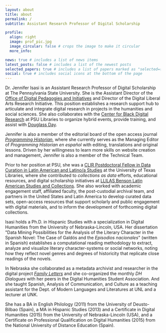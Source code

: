 ```yaml
---
layout: about
title: about
permalink: /
subtitle: Assistant Research Professor of Digital Scholarship

profile:
  align: right
  image: prof_pic.jpg
  image_circular: false # crops the image to make it circular
  more_info:

news: true # includes a list of news items
latest_posts: false # includes a list of the newest posts
selected_papers: true # includes a list of papers marked as "selected={true}"
social: true # includes social icons at the bottom of the page
---
```

Dr. Jennifer Isasi is an Assistant Research Professor of Digital Scholarship at The Pennsylvania State University. She is the Assistant Director of the [Office of Digital Pedagogies and Initiatives](https://digital.la.psu.edu) and Director of the Digital Liberal Arts Research Initiative. This position establishes a research support hub to articulate and integrate digital research in projects in the humanities and social sciences. She also collaborates with the [Center for Black Digital Research](https://digblk.psu.edu) at PSU Libraries to organize hybrid events, provide training, and assist with [Douglass Day](https://douglassday.org).

Jennifer is also a member of the editorial board of the open access journal *[Programming Historian](https://programminghistorian.org)*, where she currently serves as the Managing Editor of *Programming Historian en español* with editing, translations and original lessons. Driven by her willingness to learn more skills on website creation and management, Jennifer is also a member of the Technical Team. 

Prior to her position at PSU, she was a  [CLIR Postdoctoral Fellow in Data Curation in Latin American and Latino/a Studies](https://www.clir.org/fellowships/postdoc/fellowsupdate/)  at the University of Texas Libraries, where she contributed to *collections as data* efforts, educational resources, and digital scholarship initiatives at [LLILAS Benson Latin American Studies and Collections](https://llilasbenson.utexas.edu/). She also worked with academic engagement staff, affiliated faculty, the post-custodial archival team, and partners in the United States and Latin America to develop curated data sets, open-access resources that support scholarly and public engagement with digital materials, and to inform the development of forthcoming digital collections. 

Isasi holds a Ph.D. in Hispanic Studies with a specialization in Digital Humanities from the University of Nebraska-Lincoln, USA. Her dissertation "Data Mining Possibilities for the Analysis of the Literary Character in the Spanish Novel: The Case of Galdós and the *Episodios nacionales*" (written in Spanish) establishes a computational reading methodology to extract, analyze and visualize literary character-systems or social networks, noting how they reflect novel genres and degrees of historicity that replicate close readings of the novels.

In Nebraska she collaborated as a metadata archivist and researcher in the digital project *[Family Letters](https://familyletters.unl.edu)* and she co-organized the monthly *DH Dialogues* with her peers in the Digital Humanities Student Association. And she taught Spanish, Analysis of Communication, and Culture as a teaching assistant for the Dept. of Modern Languages and Literatures at UNL and a lecturer at UNK.

She has a BA in English Philology (2011) from the University of Deusto-Bilbao (Spain), a MA in Hispanic Studies (2013) and a Certificate in Digital Humanities (2015) from the University of Nebraska-Lincoln (USA), and a Certificate on Professional Qualification on Digital Humanities (2015) from the National University of Distance Education (Spain).
